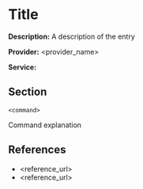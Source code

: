 # Title

**Description:** A description of the entry

**Provider:** <provider_name>

**Service:** <service>

## Section

```
<command>
```

Command explanation
  
## References
* <reference_url>
* <reference_url>
